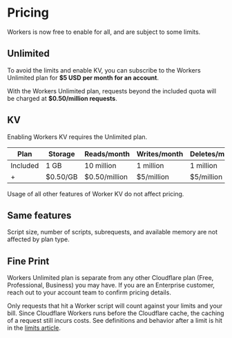 # Pricing

Workers is now free to enable for all, and are subject to some limits.

## Unlimited

To avoid the limits and enable KV, you can subscribe to the Workers Unlimited plan for **$5 USD per month for an account**.

With the Workers Unlimited plan, requests beyond the included quota will be charged at **$0.50/million requests**.

## KV

Enabling Workers KV requires the Unlimited plan.

<TableWrap>

| Plan     | Storage  | Reads/month   | Writes/month | Deletes/month | Lists/month |
|----------|----------|---------------|--------------|---------------|-------------|
| Included | 1 GB     | 10 million    | 1 million    | 1 million     | 1 million   |
| +        | $0.50/GB | $0.50/million | $5/million   | $5/million    | $5/million  |

</TableWrap>

Usage of all other features of Worker KV do not affect pricing.

## Same features

Script size, number of scripts, subrequests, and available memory are not affected by plan type.

## Fine Print

Workers Unlimited plan is separate from any other Cloudflare plan (Free, Professional, Business) you may have. If you are an Enterprise customer, reach out to your account team to confirm pricing details.

Only requests that hit a Worker script will count against your limits and your bill. Since Cloudflare Workers runs before the Cloudflare cache, the caching of a request still incurs costs. See definitions and behavior after a limit is hit in the [limits article](/reference/platform/limits).
